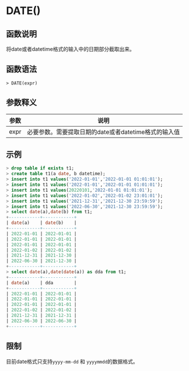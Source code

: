 # **DATE()**

## **函数说明**

将date或者datetime格式的输入中的日期部分截取出来。

## **函数语法**

```
> DATE(expr)
```

## **参数释义**

|  参数   | 说明  |
|  ----  | ----  |
| expr  | 必要参数。需要提取日期的date或者datetime格式的输入值 |

## **示例**

```sql
> drop table if exists t1;
> create table t1(a date, b datetime);
> insert into t1 values('2022-01-01','2022-01-01 01:01:01');
> insert into t1 values('2022-01-01','2022-01-01 01:01:01');
> insert into t1 values(20220101,'2022-01-01 01:01:01');
> insert into t1 values('2022-01-02','2022-01-02 23:01:01');
> insert into t1 values('2021-12-31','2021-12-30 23:59:59');
> insert into t1 values('2022-06-30','2021-12-30 23:59:59');
> select date(a),date(b) from t1;
+------------+------------+
| date(a)    | date(b)    |
+------------+------------+
| 2022-01-01 | 2022-01-01 |
| 2022-01-01 | 2022-01-01 |
| 2022-01-01 | 2022-01-01 |
| 2022-01-02 | 2022-01-02 |
| 2021-12-31 | 2021-12-30 |
| 2022-06-30 | 2021-12-30 |
+------------+------------+
> select date(a),date(date(a)) as dda from t1;
+------------+------------+
| date(a)    | dda        |
+------------+------------+
| 2022-01-01 | 2022-01-01 |
| 2022-01-01 | 2022-01-01 |
| 2022-01-01 | 2022-01-01 |
| 2022-01-02 | 2022-01-02 |
| 2021-12-31 | 2021-12-31 |
| 2022-06-30 | 2022-06-30 |
+------------+------------+
```

## **限制**

目前date格式只支持`yyyy-mm-dd` 和 `yyyymmdd`的数据格式。  
